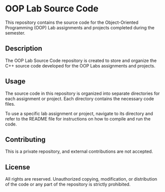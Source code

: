 # OOP Lab Source Code

This repository contains the source code for the Object-Oriented Programming (OOP) Lab assignments and projects completed during the semester.

## Description

The OOP Lab Source Code repository is created to store and organize the C++ source code developed for the OOP Labs assignments and projects.

## Usage

The source code in this repository is organized into separate directories for each assignment or project. Each directory contains the necessary code files.

To use a specific lab assignment or project, navigate to its directory and refer to the README file for instructions on how to compile and run the code.

## Contributing

This is a private repository, and external contributions are not accepted.

## License

All rights are reserved. Unauthorized copying, modification, or distribution of the code or any part of the repository is strictly prohibited.
